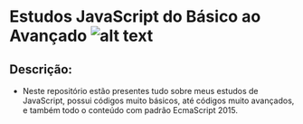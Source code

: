 # Estudos JavaScript do Básico ao Avançado ![alt text](https://encrypted-tbn0.gstatic.com/images?q=tbn%3AANd9GcTNEB2SOdj6ky27gf0x28adrpMXIj-dhLTgcroFYfPnsbjh7r9-)

## Descrição:

- Neste repositório estão presentes tudo sobre meus estudos de JavaScript, possui códigos muito básicos, até códigos muito avançados, e também todo o conteúdo com padrão EcmaScript 2015.
